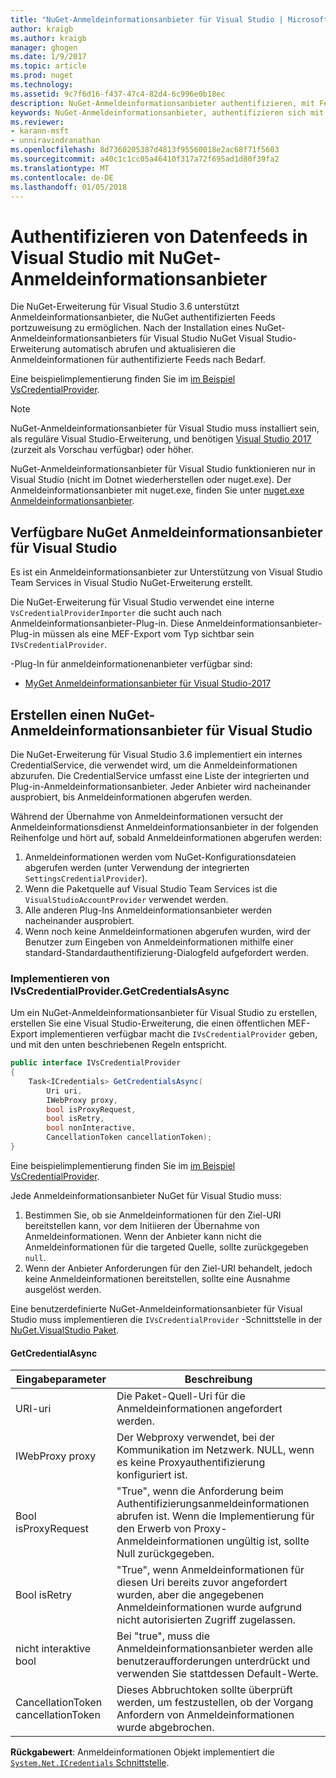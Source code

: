```yaml
---
title: "NuGet-Anmeldeinformationsanbieter für Visual Studio | Microsoft Docs"
author: kraigb
ms.author: kraigb
manager: ghogen
ms.date: 1/9/2017
ms.topic: article
ms.prod: nuget
ms.technology: 
ms.assetid: 9c7f6d16-f437-47c4-82d4-6c996e0b18ec
description: NuGet-Anmeldeinformationsanbieter authentifizieren, mit Feeds durch Implementieren der IVsCredentialProvider-Schnittstelle in einer Visual Studio-Erweiterung.
keywords: NuGet-Anmeldeinformationsanbieter, authentifizieren sich mit dem Feed, authentifizieren sich mit visual Studio-Erweiterung von NuGet-Katalog
ms.reviewer:
- karann-msft
- unniravindranathan
ms.openlocfilehash: 8d7360205387d4813f95560018e2ac68f71f5603
ms.sourcegitcommit: a40c1c1cc05a46410f317a72f695ad1d80f39fa2
ms.translationtype: MT
ms.contentlocale: de-DE
ms.lasthandoff: 01/05/2018
---
```

# <a name="authenticating-feeds-in-visual-studio-with-nuget-credential-providers"></a>Authentifizieren von Datenfeeds in Visual Studio mit NuGet-Anmeldeinformationsanbieter

Die NuGet-Erweiterung für Visual Studio 3.6 unterstützt Anmeldeinformationsanbieter, die NuGet authentifizierten Feeds portzuweisung zu ermöglichen.
Nach der Installation eines NuGet-Anmeldeinformationsanbieters für Visual Studio NuGet Visual Studio-Erweiterung automatisch abrufen und aktualisieren die Anmeldeinformationen für authentifizierte Feeds nach Bedarf.

Eine beispielimplementierung finden Sie im [im Beispiel VsCredentialProvider](https://github.com/NuGet/Samples/tree/master/VsCredentialProvider).

> [!Note]
> NuGet-Anmeldeinformationsanbieter für Visual Studio muss installiert sein, als reguläre Visual Studio-Erweiterung, und benötigen [Visual Studio 2017](https://aka.ms/vs/15/preview/vs_enterprise) (zurzeit als Vorschau verfügbar) oder höher.
>
> NuGet-Anmeldeinformationsanbieter für Visual Studio funktionieren nur in Visual Studio (nicht im Dotnet wiederherstellen oder nuget.exe). Der Anmeldeinformationsanbieter mit nuget.exe, finden Sie unter [nuget.exe Anmeldeinformationsanbieter](nuget-exe-Credential-providers.md).

## <a name="available-nuget-credential-providers-for-visual-studio"></a>Verfügbare NuGet Anmeldeinformationsanbieter für Visual Studio

Es ist ein Anmeldeinformationsanbieter zur Unterstützung von Visual Studio Team Services in Visual Studio NuGet-Erweiterung erstellt.

Die NuGet-Erweiterung für Visual Studio verwendet eine interne `VsCredentialProviderImporter` die sucht auch nach Anmeldeinformationsanbieter-Plug-in. Diese Anmeldeinformationsanbieter-Plug-in müssen als eine MEF-Export vom Typ sichtbar sein `IVsCredentialProvider`.

-Plug-In für anmeldeinformationenanbieter verfügbar sind:

- [MyGet Anmeldeinformationsanbieter für Visual Studio-2017](http://docs.myget.org/docs/reference/credential-provider-for-visual-studio)

## <a name="creating-a-nuget-credential-provider-for-visual-studio"></a>Erstellen einen NuGet-Anmeldeinformationsanbieter für Visual Studio

Die NuGet-Erweiterung für Visual Studio 3.6 implementiert ein internes CredentialService, die verwendet wird, um die Anmeldeinformationen abzurufen. Die CredentialService umfasst eine Liste der integrierten und Plug-in-Anmeldeinformationsanbieter. Jeder Anbieter wird nacheinander ausprobiert, bis Anmeldeinformationen abgerufen werden.

Während der Übernahme von Anmeldeinformationen versucht der Anmeldeinformationsdienst Anmeldeinformationsanbieter in der folgenden Reihenfolge und hört auf, sobald Anmeldeinformationen abgerufen werden:

1. Anmeldeinformationen werden vom NuGet-Konfigurationsdateien abgerufen werden (unter Verwendung der integrierten `SettingsCredentialProvider`).
1. Wenn die Paketquelle auf Visual Studio Team Services ist die `VisualStudioAccountProvider` verwendet werden.
1. Alle anderen Plug-Ins Anmeldeinformationsanbieter werden nacheinander ausprobiert.
1. Wenn noch keine Anmeldeinformationen abgerufen wurden, wird der Benutzer zum Eingeben von Anmeldeinformationen mithilfe einer standard-Standardauthentifizierung-Dialogfeld aufgefordert werden.

### <a name="implementing-ivscredentialprovidergetcredentialsasync"></a>Implementieren von IVsCredentialProvider.GetCredentialsAsync

Um ein NuGet-Anmeldeinformationsanbieter für Visual Studio zu erstellen, erstellen Sie eine Visual Studio-Erweiterung, die einen öffentlichen MEF-Export implementieren verfügbar macht die `IVsCredentialProvider` geben, und mit den unten beschriebenen Regeln entspricht.

```cs
public interface IVsCredentialProvider
{
    Task<ICredentials> GetCredentialsAsync(
        Uri uri,
        IWebProxy proxy,
        bool isProxyRequest,
        bool isRetry,
        bool nonInteractive,
        CancellationToken cancellationToken);
}
```

Eine beispielimplementierung finden Sie im [im Beispiel VsCredentialProvider](https://github.com/NuGet/Samples/tree/master/VsCredentialProvider).

Jede Anmeldeinformationsanbieter NuGet für Visual Studio muss:

1. Bestimmen Sie, ob sie Anmeldeinformationen für den Ziel-URI bereitstellen kann, vor dem Initiieren der Übernahme von Anmeldeinformationen. Wenn der Anbieter kann nicht die Anmeldeinformationen für die targeted Quelle, sollte zurückgegeben `null`.
1. Wenn der Anbieter Anforderungen für den Ziel-URI behandelt, jedoch keine Anmeldeinformationen bereitstellen, sollte eine Ausnahme ausgelöst werden.

Eine benutzerdefinierte NuGet-Anmeldeinformationsanbieter für Visual Studio muss implementieren die `IVsCredentialProvider` -Schnittstelle in der [NuGet.VisualStudio Paket](https://www.nuget.org/packages/NuGet.VisualStudio/).

#### <a name="getcredentialasync"></a>GetCredentialAsync

| Eingabeparameter |Beschreibung|
| ----------------|-----------|
| URI-uri | Die Paket-Quell-Uri für die Anmeldeinformationen angefordert werden.|
| IWebProxy proxy | Der Webproxy verwendet, bei der Kommunikation im Netzwerk. NULL, wenn es keine Proxyauthentifizierung konfiguriert ist. |
| Bool isProxyRequest | "True", wenn die Anforderung beim Authentifizierungsanmeldeinformationen abrufen ist. Wenn die Implementierung für den Erwerb von Proxy-Anmeldeinformationen ungültig ist, sollte Null zurückgegeben. |
| Bool isRetry | "True", wenn Anmeldeinformationen für diesen Uri bereits zuvor angefordert wurden, aber die angegebenen Anmeldeinformationen wurde aufgrund nicht autorisierten Zugriff zugelassen. |
| nicht interaktive bool | Bei "true", muss die Anmeldeinformationsanbieter werden alle benutzeraufforderungen unterdrückt und verwenden Sie stattdessen Default-Werte. |
| CancellationToken cancellationToken | Dieses Abbruchtoken sollte überprüft werden, um festzustellen, ob der Vorgang Anfordern von Anmeldeinformationen wurde abgebrochen. |

**Rückgabewert**: Anmeldeinformationen Objekt implementiert die [ `System.Net.ICredentials` Schnittstelle](/dotnet/api/system.net.icredentials?view=netstandard-2.0).
